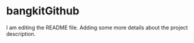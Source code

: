 # bangkitGithub
I am editing the README file. Adding some more details about the project description.
